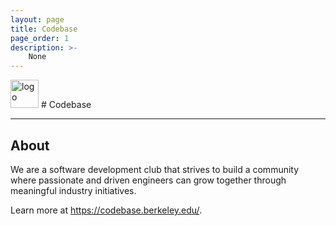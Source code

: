 ```yaml
---
layout: page
title: Codebase
page_order: 1
description: >-
    None
---
```


<img src="https://dl.airtable.com/.attachments/8341c51ad92d6bbda305ea8197f35493/c1a6b255/download.png" alt="logo" style="height:45px !important;"/>
# Codebase

---

## About

We are a software development club that strives to build a community where passionate and driven engineers can grow together through meaningful industry initiatives.

Learn more at https://codebase.berkeley.edu/.

